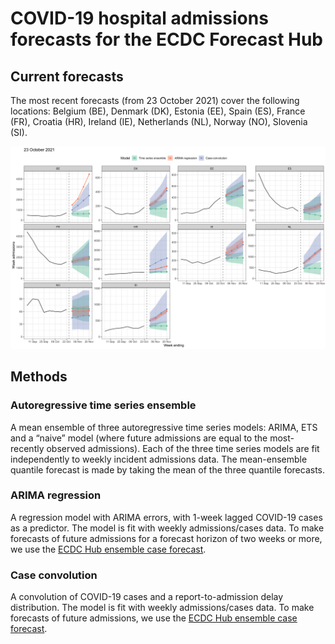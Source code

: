 # COVID-19 hospital admissions forecasts for the ECDC Forecast Hub

## Current forecasts

The most recent forecasts (from 23 October 2021) cover the following
locations: Belgium (BE), Denmark (DK), Estonia (EE), Spain (ES), France
(FR), Croatia (HR), Ireland (IE), Netherlands (NL), Norway (NO),
Slovenia (SI).

![](README_files/figure-markdown_github/current_forecast-1.png)

## Methods

### Autoregressive time series ensemble

A mean ensemble of three autoregressive time series models: ARIMA, ETS
and a “naive” model (where future admissions are equal to the
most-recently observed admissions). Each of the three time series models
are fit independently to weekly incident admissions data. The
mean-ensemble quantile forecast is made by taking the mean of the three
quantile forecasts.

### ARIMA regression

A regression model with ARIMA errors, with 1-week lagged COVID-19 cases
as a predictor. The model is fit with weekly admissions/cases data. To
make forecasts of future admissions for a forecast horizon of two weeks
or more, we use the [ECDC Hub ensemble case
forecast](https://github.com/epiforecasts/covid19-forecast-hub-europe/tree/main/data-processed/EuroCOVIDhub-ensemble).

### Case convolution

A convolution of COVID-19 cases and a report-to-admission delay
distribution. The model is fit with weekly admissions/cases data. To
make forecasts of future admissions, we use the [ECDC Hub ensemble case
forecast](https://github.com/epiforecasts/covid19-forecast-hub-europe/tree/main/data-processed/EuroCOVIDhub-ensemble).
